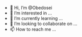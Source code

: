 - 👋 Hi, I’m @Obedosei
- 👀 I’m interested in ...
- 🌱 I’m currently learning ...
- 💞️ I’m looking to collaborate on ...
- 📫 How to reach me ...

<!---
Obedosei/Obedosei is a ✨ special ✨ repository because its `README.md` (this file) appears on your GitHub profile.
You can click the Preview link to take a look at your changes.
--->
